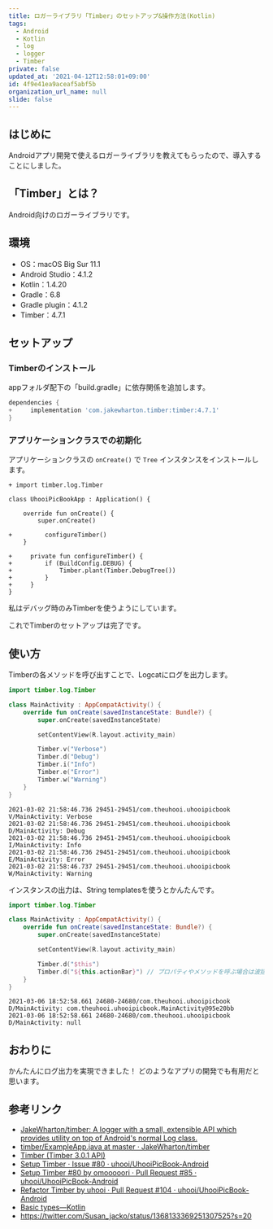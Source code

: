 ```yaml
---
title: ロガーライブラリ「Timber」のセットアップ&操作方法(Kotlin)
tags:
  - Android
  - Kotlin
  - log
  - logger
  - Timber
private: false
updated_at: '2021-04-12T12:58:01+09:00'
id: 4f9e41ea9aceaf5abf5b
organization_url_name: null
slide: false
---
```

## はじめに

Androidアプリ開発で使えるロガーライブラリを教えてもらったので、導入することにしました。

## 「Timber」とは？

Android向けのロガーライブラリです。

## 環境

- OS：macOS Big Sur 11.1
- Android Studio：4.1.2
- Kotlin：1.4.20
- Gradle：6.8
- Gradle plugin：4.1.2
- Timber：4.7.1

## セットアップ

### Timberのインストール

appフォルダ配下の「build.gradle」に依存関係を追加します。

```diff_groovy:/app/build.gradle
dependencies {
+     implementation 'com.jakewharton.timber:timber:4.7.1'
}
```

### アプリケーションクラスでの初期化

アプリケーションクラスの `onCreate()` で `Tree` インスタンスをインストールします。

```diff_kotlin
+ import timber.log.Timber

class UhooiPicBookApp : Application() {

    override fun onCreate() {
        super.onCreate()

+         configureTimber()
    }

+     private fun configureTimber() {
+         if (BuildConfig.DEBUG) {
+             Timber.plant(Timber.DebugTree())
+         }
+     }
}
```

私はデバッグ時のみTimberを使うようにしています。

これでTimberのセットアップは完了です。

## 使い方

Timberの各メソッドを呼び出すことで、Logcatにログを出力します。

```kotlin:MainActivity.kt
import timber.log.Timber

class MainActivity : AppCompatActivity() {
    override fun onCreate(savedInstanceState: Bundle?) {
        super.onCreate(savedInstanceState)

        setContentView(R.layout.activity_main)

        Timber.v("Verbose")
        Timber.d("Debug")
        Timber.i("Info")
        Timber.e("Error")
        Timber.w("Warning")
    }
}
```

```:Logcatの出力結果
2021-03-02 21:58:46.736 29451-29451/com.theuhooi.uhooipicbook V/MainActivity: Verbose
2021-03-02 21:58:46.736 29451-29451/com.theuhooi.uhooipicbook D/MainActivity: Debug
2021-03-02 21:58:46.736 29451-29451/com.theuhooi.uhooipicbook I/MainActivity: Info
2021-03-02 21:58:46.736 29451-29451/com.theuhooi.uhooipicbook E/MainActivity: Error
2021-03-02 21:58:46.737 29451-29451/com.theuhooi.uhooipicbook W/MainActivity: Warning
```

インスタンスの出力は、String templatesを使うとかんたんです。

```kotlin:MainActivity.kt
import timber.log.Timber

class MainActivity : AppCompatActivity() {
    override fun onCreate(savedInstanceState: Bundle?) {
        super.onCreate(savedInstanceState)

        setContentView(R.layout.activity_main)

        Timber.d("$this")
        Timber.d("${this.actionBar}") // プロパティやメソッドを呼ぶ場合は波括弧 `{ }` で括る必要がある
    }
}
```

```:Logcatの出力結果
2021-03-06 18:52:58.661 24680-24680/com.theuhooi.uhooipicbook D/MainActivity: com.theuhooi.uhooipicbook.MainActivity@95e20bb
2021-03-06 18:52:58.661 24680-24680/com.theuhooi.uhooipicbook D/MainActivity: null
```

## おわりに

かんたんにログ出力を実現できました！
どのようなアプリの開発でも有用だと思います。

## 参考リンク

- [JakeWharton/timber: A logger with a small, extensible API which provides utility on top of Android's normal Log class.](https://github.com/JakeWharton/timber)
- [timber/ExampleApp.java at master · JakeWharton/timber](https://github.com/JakeWharton/timber/blob/master/timber-sample/src/main/java/com/example/timber/ExampleApp.java)
- [Timber (Timber 3.0.1 API)](http://jakewharton.github.io/timber/)
- [Setup Timber · Issue #80 · uhooi/UhooiPicBook-Android](https://github.com/uhooi/UhooiPicBook-Android/issues/80)
- [Setup Timber #80 by omooooori · Pull Request #85 · uhooi/UhooiPicBook-Android](https://github.com/uhooi/UhooiPicBook-Android/pull/85)
- [Refactor Timber by uhooi · Pull Request #104 · uhooi/UhooiPicBook-Android](https://github.com/uhooi/UhooiPicBook-Android/pull/104)
- [Basic types—Kotlin](https://kotlinlang.org/docs/basic-types.html#string-templates)
- https://twitter.com/Susan_jacko/status/1368133369251307525?s=20
